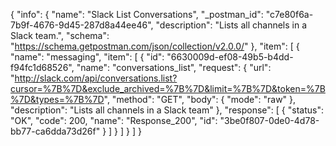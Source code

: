 {
  "info": {
    "name": "Slack List Conversations",
    "_postman_id": "c7e80f6a-7b9f-4676-9d45-287d8a44ee46",
    "description": "Lists all channels in a Slack team.",
    "schema": "https://schema.getpostman.com/json/collection/v2.0.0/"
  },
  "item": [
    {
      "name": "messaging",
      "item": [
        {
          "id": "6630009d-ef08-49b5-b4dd-f94fc1d68526",
          "name": "conversations_list",
          "request": {
            "url": "http://slack.com/api/conversations.list?cursor=%7B%7D&exclude_archived=%7B%7D&limit=%7B%7D&token=%7B%7D&types=%7B%7D",
            "method": "GET",
            "body": {
              "mode": "raw"
            },
            "description": "Lists all channels in a Slack team"
          },
          "response": [
            {
              "status": "OK",
              "code": 200,
              "name": "Response_200",
              "id": "3be0f807-0de0-4d78-bb77-ca6dda73d26f"
            }
          ]
        }
      ]
    }
  ]
}
